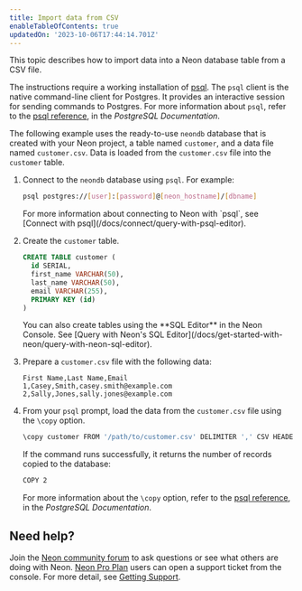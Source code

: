 ```yaml
---
title: Import data from CSV
enableTableOfContents: true
updatedOn: '2023-10-06T17:44:14.701Z'
---
```


This topic describes how to import data into a Neon database table from a CSV file.

The instructions require a working installation of [psql](https://www.postgresql.org/download/). The `psql` client is the native command-line client for Postgres. It provides an interactive session for sending commands to Postgres. For more information about `psql`, refer to the [psql reference](https://www.postgresql.org/docs/current/app-psql.html), in the _PostgreSQL Documentation_.

The following example uses the ready-to-use `neondb` database that is created with your Neon project, a table named `customer`, and a data file named `customer.csv`. Data is loaded from the `customer.csv` file into the `customer` table.

1. Connect to the `neondb` database using `psql`. For example:

   <CodeBlock shouldWrap>

   ```bash
   psql postgres://[user]:[password]@[neon_hostname]/[dbname]
   ```

   </CodeBlock>

   <Admonition type="note">
   For more information about connecting to Neon with `psql`, see [Connect with psql](/docs/connect/query-with-psql-editor).
   </Admonition>

2. Create the `customer` table.

   ```sql
   CREATE TABLE customer (
     id SERIAL,
     first_name VARCHAR(50),
     last_name VARCHAR(50),
     email VARCHAR(255),
     PRIMARY KEY (id)
   )
   ```

   <Admonition type="tip">
   You can also create tables using the **SQL Editor** in the Neon Console. See [Query with Neon's SQL Editor](/docs/get-started-with-neon/query-with-neon-sql-editor).
   </Admonition>

3. Prepare a `customer.csv` file with the following data:

   ```text
   First Name,Last Name,Email
   1,Casey,Smith,casey.smith@example.com
   2,Sally,Jones,sally.jones@example.com
   ```

4. From your `psql` prompt, load the data from the `customer.csv` file using the `\copy` option.

   ```bash
   \copy customer FROM '/path/to/customer.csv' DELIMITER ',' CSV HEADER
   ```

   If the command runs successfully, it returns the number of records copied to the database:

   ```bash
   COPY 2
   ```

   For more information about the `\copy` option, refer to the [psql reference](https://www.postgresql.org/docs/current/app-psql.html), in the _PostgreSQL Documentation_.

## Need help?

Join the [Neon community forum](https://community.neon.tech/) to ask questions or see what others are doing with Neon. [Neon Pro Plan](/docs/introduction/pro-plan) users can open a support ticket from the console. For more detail, see [Getting Support](/docs/introduction/support).
